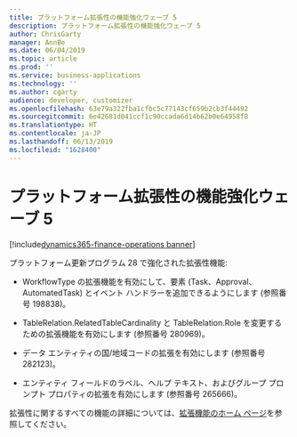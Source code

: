 ```yaml
---
title: プラットフォーム拡張性の機能強化ウェーブ 5
description: プラットフォーム拡張性の機能強化ウェーブ 5
author: ChrisGarty
manager: AnnBe
ms.date: 06/04/2019
ms.topic: article
ms.prod: ''
ms.service: business-applications
ms.technology: ''
ms.author: cgarty
audience: developer, customizer
ms.openlocfilehash: 63e79a322fba1cfbc5c77143cf659b2cb3f44492
ms.sourcegitcommit: 6e42681d041ccf1c90ccada6d14b62b0e64958f8
ms.translationtype: HT
ms.contentlocale: ja-JP
ms.lasthandoff: 06/13/2019
ms.locfileid: "1628400"
---
```

# <a name="platform-extensibility-enhancements-wave-5"></a>プラットフォーム拡張性の機能強化ウェーブ 5
[!include[dynamics365-finance-operations banner](../includes/dynamics365-finance-operations.md)]

プラットフォーム更新プログラム 28 で強化された拡張性機能:

- WorkflowType の拡張機能を有効にして、要素 (Task、Approval、AutomatedTask) とイベント ハンドラーを追加できるようにします (参照番号 198838)。

- TableRelation.RelatedTableCardinality と TableRelation.Role を変更するための拡張機能を有効にします (参照番号 280969)。

- データ エンティティの国/地域コードの拡張を有効にします (参照番号 282123)。

- エンティティ フィールドのラベル、ヘルプ テキスト、およびグループ プロンプト プロパティの拡張を有効にします (参照番号 265666)。

拡張性に関するすべての機能の詳細については、[拡張機能のホーム ページ](https://docs.microsoft.com/dynamics365/unified-operations/dev-itpro/extensibility/extensibility-home-page)を参照してください。
